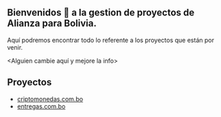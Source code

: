 ## Bienvenidos 👋 a la gestion de proyectos de Alianza para Bolivia.

Aquí podremos encontrar todo lo referente a los proyectos que están por venir.

<Alguien cambie aquí y mejore la info>

## Proyectos

- [criptomonedas.com.bo](criptomonedas.com.bo/wiki)
- [entregas.com.bo](https://entregas.com.bo)
